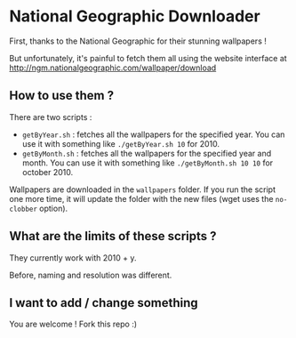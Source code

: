 National Geographic Downloader
==============================

First, thanks to the National Geographic for their stunning wallpapers !

But unfortunately, it's painful to fetch them all using the website interface at http://ngm.nationalgeographic.com/wallpaper/download

How to use them ?
------------

There are two scripts :

* `getByYear.sh` : fetches all the wallpapers for the specified year. You can use it with something like `./getByYear.sh 10` for 2010.
* `getByMonth.sh` : fetches all the wallpapers for the specified year and month. You can use it with something like `./getByMonth.sh 10 10` for october 2010.

Wallpapers are downloaded in the `wallpapers` folder. If you run the script one more time, it will update the folder with the new files (wget uses the `no-clobber` option).

What are the limits of these scripts ?
--------------------------------------
They currently work with 2010 + y.

Before, naming and resolution was different.

I want to add / change something 
--------------------------------

You are welcome !
Fork this repo :)

